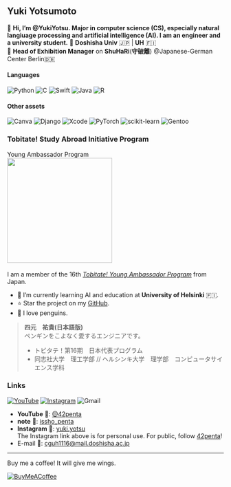 ## Yuki Yotsumoto  
👋 **Hi, I’m @YukiYotsu.
Major in computer science (CS), especially natural langiuage processing and artificial intelligence (AI). I am an engineer and a university student.** 
🏫 **Doshisha Univ** 🇯🇵 | **UH** 🇫🇮  
🎈 **Head of Exhibition Manager** on **ShuHaRi**(**守破離**) @Japanese-German Center Berlin🇩🇪 <br>

#### Languages
![Python](https://img.shields.io/badge/Python-3776AB?style=for-the-badge&logo=python&logoColor=white)
![C](https://img.shields.io/badge/C-00599C?style=for-the-badge&logo=c&logoColor=white)
![Swift](https://img.shields.io/badge/Swift-FA7343?style=for-the-badge&logo=swift&logoColor=white)
![Java](https://img.shields.io/badge/java-%23ED8B00.svg?style=for-the-badge&logo=openjdk&logoColor=white)
![R](https://img.shields.io/badge/r-%23276DC3.svg?style=for-the-badge&logo=r&logoColor=white)

#### Other assets
![Canva](https://img.shields.io/badge/Canva-%2300C4CC.svg?style=for-the-badge&logo=Canva&logoColor=white)
![Django](https://img.shields.io/badge/django-%23092E20.svg?style=for-the-badge&logo=django&logoColor=white)
![Xcode](https://img.shields.io/badge/Xcode-007ACC?style=for-the-badge&logo=Xcode&logoColor=white)
![PyTorch](https://img.shields.io/badge/PyTorch-%23EE4C2C.svg?style=for-the-badge&logo=PyTorch&logoColor=white)
![scikit-learn](https://img.shields.io/badge/scikit--learn-%23F7931E.svg?style=for-the-badge&logo=scikit-learn&logoColor=white)
![Gentoo](https://img.shields.io/badge/Gentoo-54487A?style=for-the-badge&logo=gentoo&logoColor=white)
### Tobitate! Study Abroad Initiative Program
Young Ambassador Program  
<img src="https://github.com/user-attachments/assets/cadc84c4-10e7-4ab6-98a8-248f21504f86" width="244px">　  

I am a member of the 16th [*Tobitate! Young Ambassador Program*](https://tobitate-mext.jasso.go.jp/about/english.html) from Japan.  

- 🌱 I’m currently learning AI and education at **University of Helsinki** 🇫🇮.
- ⭐️ Star the project on my [GitHub](https://github.com/YukiYotsu/UHAILab).
- 💞 I love penguins. 

> **四元　祐貴(日本語版)**  
> ペンギンをこよなく愛するエンジニアです。  
> - トビタテ！第16期　日本代表プログラム  
> - 同志社大学　理工学部 // ヘルシンキ大学　理学部　コンピュータサイエンス学科  

### Links
[![YouTube](https://img.shields.io/badge/YouTube-%23FF0000.svg?style=for-the-badge&logo=YouTube&logoColor=white)](https://www.youtube.com/@42penta)
[![Instagram](https://img.shields.io/badge/Instagram-%23E4405F.svg?style=for-the-badge&logo=Instagram&logoColor=white)](https://www.instagram.com/42penta)
![Gmail](https://img.shields.io/badge/Gmail-D14836?style=for-the-badge&logo=gmail&logoColor=white)
- **YouTube** 🎥: [@42penta](https://www.youtube.com/@42penta)
- **note** 📔: [issho_penta](https://note.com/issho_penta)
- **Instagram** 📸: [yuki.yotsu](https://www.instagram.com/yuki.yotsu)  
  The Instagram link above is for personal use. For public, follow [42penta](https://www.instagram.com/42penta)!
- E-mail 📩: cguh1116@mail.doshisha.ac.jp

---
Buy me a coffee! It will give me wings.  

[![BuyMeACoffee](https://img.shields.io/badge/Buy%20Me%20a%20Coffee-ffdd00?style=for-the-badge&logo=buy-me-a-coffee&logoColor=black)](https://buymeacoffee.com/yuki.yotsu)

<!---
YukiYotsu/YukiYotsu is a ✨ special ✨ repository because its `README.md` (this file) appears on your GitHub profile.
You can click the Preview link to take a look at your changes.
--->
